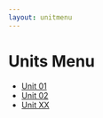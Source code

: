 ```yaml
---
layout: unitmenu
---
```


# Units Menu

- <a href="#" data-unit="unit01">Unit 01</a>
- <a href="#" data-unit="unit02">Unit 02</a>
- <a href="#" data-unit="unitXX">Unit XX</a>
